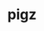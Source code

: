 ---
title: "pigz"
layout: cache
categories: [package, v0.19]
meta: {"versions": ["2.7"], "compilers": ["gcc@=11.1.0", "gcc@=7.3.1", "gcc@=7.5.0", "gcc@=8.4.0", "oneapi@=2022.1.0"], "oss": ["amzn2", "ubuntu18.04", "ubuntu20.04"], "platforms": ["linux"], "targets": ["aarch64", "neoverse_n1", "x86_64", "x86_64_v3"], "stacks": ["aws-ahug", "aws-ahug-aarch64", "aws-isc", "aws-isc-aarch64", "build_systems", "data-vis-sdk", "e4s", "e4s-oneapi", "ml-cpu", "ml-cuda", "ml-rocm", "radiuss", "radiuss-aws", "radiuss-aws-aarch64", "tutorial"], "num_specs": 7, "num_specs_by_stack": {"radiuss-aws-aarch64": 2, "aws-isc-aarch64": 2, "aws-ahug-aarch64": 2, "ml-cpu": 1, "radiuss-aws": 1, "aws-ahug": 1, "aws-isc": 1, "ml-cuda": 1, "ml-rocm": 1, "data-vis-sdk": 1, "build_systems": 1, "tutorial": 2, "radiuss": 1, "e4s": 1, "e4s-oneapi": 1}}
spec_details: [{"hash": "yr3dqpeql32b4ogpj4o7rbnydm72mjce", "compiler": "gcc@=7.3.1", "versions": ["2.7"], "os": "amzn2", "platform": "linux", "target": "aarch64", "variants": ["build_system=makefile"], "stacks": ["radiuss-aws-aarch64", "aws-isc-aarch64", "aws-ahug-aarch64"], "size": "-", "tarball": "https://binaries.spack.io/releases/v0.19/build_cache/linux-amzn2-aarch64/gcc-7.3.1/pigz-2.7/linux-amzn2-aarch64-gcc-7.3.1-pigz-2.7-yr3dqpeql32b4ogpj4o7rbnydm72mjce.spack"}, {"hash": "g4c2rlqz5u7ph4udyu525k33misuggg3", "compiler": "gcc@=7.3.1", "versions": ["2.7"], "os": "amzn2", "platform": "linux", "target": "neoverse_n1", "variants": ["build_system=makefile"], "stacks": ["radiuss-aws-aarch64", "aws-isc-aarch64", "aws-ahug-aarch64"], "size": "-", "tarball": "https://binaries.spack.io/releases/v0.19/build_cache/linux-amzn2-neoverse_n1/gcc-7.3.1/pigz-2.7/linux-amzn2-neoverse_n1-gcc-7.3.1-pigz-2.7-g4c2rlqz5u7ph4udyu525k33misuggg3.spack"}, {"hash": "vhgbwfgo2sddfmuh5r5mnwi4p4knqlmo", "compiler": "gcc@=7.3.1", "versions": ["2.7"], "os": "amzn2", "platform": "linux", "target": "x86_64_v3", "variants": ["build_system=makefile"], "stacks": ["ml-cpu", "radiuss-aws", "aws-ahug", "aws-isc", "ml-cuda", "ml-rocm"], "size": "-", "tarball": "https://binaries.spack.io/releases/v0.19/build_cache/linux-amzn2-x86_64_v3/gcc-7.3.1/pigz-2.7/linux-amzn2-x86_64_v3-gcc-7.3.1-pigz-2.7-vhgbwfgo2sddfmuh5r5mnwi4p4knqlmo.spack"}, {"hash": "wod35nye4qcrkbopr23zoy5qb3ywp3v3", "compiler": "gcc@=7.5.0", "versions": ["2.7"], "os": "ubuntu18.04", "platform": "linux", "target": "x86_64", "variants": ["build_system=makefile"], "stacks": ["data-vis-sdk", "build_systems", "tutorial", "radiuss"], "size": "-", "tarball": "https://binaries.spack.io/releases/v0.19/build_cache/linux-ubuntu18.04-x86_64/gcc-7.5.0/pigz-2.7/linux-ubuntu18.04-x86_64-gcc-7.5.0-pigz-2.7-wod35nye4qcrkbopr23zoy5qb3ywp3v3.spack"}, {"hash": "e26fcidlsquml74w46qpki54bfslbqre", "compiler": "gcc@=11.1.0", "versions": ["2.7"], "os": "ubuntu20.04", "platform": "linux", "target": "x86_64", "variants": ["build_system=makefile"], "stacks": ["e4s"], "size": "-", "tarball": "https://binaries.spack.io/releases/v0.19/build_cache/linux-ubuntu20.04-x86_64/gcc-11.1.0/pigz-2.7/linux-ubuntu20.04-x86_64-gcc-11.1.0-pigz-2.7-e26fcidlsquml74w46qpki54bfslbqre.spack"}, {"hash": "x4i7we6fzr35b7lqatx74m6llcwyrkyp", "compiler": "gcc@=8.4.0", "versions": ["2.7"], "os": "ubuntu18.04", "platform": "linux", "target": "x86_64", "variants": ["build_system=makefile"], "stacks": ["tutorial"], "size": "-", "tarball": "https://binaries.spack.io/releases/v0.19/build_cache/linux-ubuntu18.04-x86_64/gcc-8.4.0/pigz-2.7/linux-ubuntu18.04-x86_64-gcc-8.4.0-pigz-2.7-x4i7we6fzr35b7lqatx74m6llcwyrkyp.spack"}, {"hash": "fkwg7ihysst5liq5hxao7du7v5ooo2bj", "compiler": "oneapi@=2022.1.0", "versions": ["2.7"], "os": "ubuntu20.04", "platform": "linux", "target": "x86_64", "variants": ["build_system=makefile"], "stacks": ["e4s-oneapi"], "size": "-", "tarball": "https://binaries.spack.io/releases/v0.19/build_cache/linux-ubuntu20.04-x86_64/oneapi-2022.1.0/pigz-2.7/linux-ubuntu20.04-x86_64-oneapi-2022.1.0-pigz-2.7-fkwg7ihysst5liq5hxao7du7v5ooo2bj.spack"}]
---